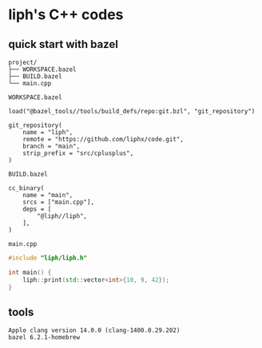 # liph's C++ codes

## quick start with bazel

```
project/
├── WORKSPACE.bazel
├── BUILD.bazel
└── main.cpp
```

`WORKSPACE.bazel`

```
load("@bazel_tools//tools/build_defs/repo:git.bzl", "git_repository")

git_repository(
    name = "liph",
    remote = "https://github.com/liphx/code.git",
    branch = "main",
    strip_prefix = "src/cplusplus",
)
```

`BUILD.bazel`

```
cc_binary(
    name = "main",
    srcs = ["main.cpp"],
    deps = [
        "@liph//liph",
    ],
)
```

`main.cpp`

```cpp
#include "liph/liph.h"

int main() {
    liph::print(std::vector<int>{10, 9, 42});
}
```

## tools

```
Apple clang version 14.0.0 (clang-1400.0.29.202)
bazel 6.2.1-homebrew
```
